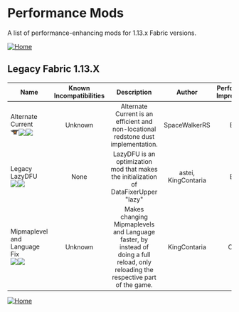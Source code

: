 # Performance Mods

A list of performance-enhancing mods for 1.13.x Fabric versions.

[![Home](https://i.imgur.com/zGuelkW.png)](/README.md)

## Legacy Fabric 1.13.X

| Name | Known Incompatibilities | Description | Author | Performance Improvement | [Label](/README.md/#labels) |
| --- | :---: | :---: | :---: | :---: | :---: |
| Alternate Current<br>[<img src=/images/curseforge.png height=18>](https://www.curseforge.com/minecraft/mc-mods/alternate-current)[<img src=/images/modrinth.ico height=18>](https://modrinth.com/mod/alternate-current)[<img src=/images/github.ico height=18>](https://github.com/SpaceWalkerRS/alternate-current) | Unknown | Alternate Current is an efficient and non-locational redstone dust implementation. | SpaceWalkerRS | Both | None |
| Legacy LazyDFU<br>[<img src=/images/modrinth.ico height=18>](https://modrinth.com/mod/legacy-lazydfu)[<img src=/images/github.ico height=18>](https://github.com/KingContaria/lazydfu/tree/1.13) | None | LazyDFU is an optimization mod that makes the initialization of DataFixerUpper "lazy" | astei, KingContaria | Both | None |
| Mipmaplevel and Language Fix<br>[<img src=/images/modrinth.ico height=18>](https://modrinth.com/mod/mipmaplevelandlanguagefix)[<img src=/images/github.ico height=18>](https://github.com/KingContaria/Mipmaplevel-and-Language-Fix) | Unknown | Makes changing Mipmaplevels and Language faster, by instead of doing a full reload, only reloading the respective part of the game. | KingContaria | Client | None |

[![Home](https://i.imgur.com/zGuelkW.png)](/README.md)
